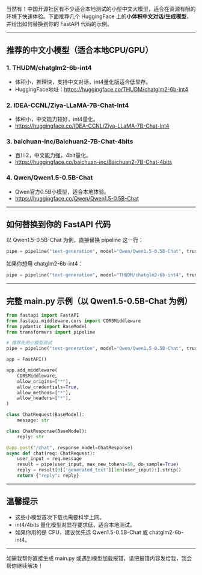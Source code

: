 当然有！中国开源社区有不少适合本地测试的小型中文大模型，适合在资源有限的环境下快速体验。下面推荐几个 HuggingFace 上的**小体积中文对话/生成模型**，并给出如何替换到你的 FastAPI 代码的示例。

---

## 推荐的中文小模型（适合本地CPU/GPU）

### 1. **THUDM/chatglm2-6b-int4**
- 体积小，推理快，支持中文对话，int4量化版适合低显存。
- HuggingFace地址：https://huggingface.co/THUDM/chatglm2-6b-int4

### 2. **IDEA-CCNL/Ziya-LLaMA-7B-Chat-Int4**
- 体积小，中文能力较好，int4量化。
- https://huggingface.co/IDEA-CCNL/Ziya-LLaMA-7B-Chat-Int4

### 3. **baichuan-inc/Baichuan2-7B-Chat-4bits**
- 百川2，中文能力强，4bit量化。
- https://huggingface.co/baichuan-inc/Baichuan2-7B-Chat-4bits

### 4. **Qwen/Qwen1.5-0.5B-Chat**
- Qwen官方0.5B小模型，适合本地体验。
- https://huggingface.co/Qwen/Qwen1.5-0.5B-Chat

---

## 如何替换到你的 FastAPI 代码

以 Qwen1.5-0.5B-Chat 为例，直接替换 pipeline 这一行：

```python
pipe = pipeline("text-generation", model="Qwen/Qwen1.5-0.5B-Chat", trust_remote_code=True)
```

如果你想用 chatglm2-6b-int4：

```python
pipe = pipeline("text-generation", model="THUDM/chatglm2-6b-int4", trust_remote_code=True)
```

---

## 完整 main.py 示例（以 Qwen1.5-0.5B-Chat 为例）

```python
from fastapi import FastAPI
from fastapi.middleware.cors import CORSMiddleware
from pydantic import BaseModel
from transformers import pipeline

# 推荐先用小模型测试
pipe = pipeline("text-generation", model="Qwen/Qwen1.5-0.5B-Chat", trust_remote_code=True)

app = FastAPI()

app.add_middleware(
    CORSMiddleware,
    allow_origins=["*"],
    allow_credentials=True,
    allow_methods=["*"],
    allow_headers=["*"],
)

class ChatRequest(BaseModel):
    message: str

class ChatResponse(BaseModel):
    reply: str

@app.post("/chat", response_model=ChatResponse)
async def chat(req: ChatRequest):
    user_input = req.message
    result = pipe(user_input, max_new_tokens=50, do_sample=True)
    reply = result[0]['generated_text'][len(user_input):].strip()
    return {"reply": reply}
```

---

## 温馨提示

- 这些小模型首次下载也需要科学上网。
- int4/4bits 量化模型对显存要求低，适合本地测试。
- 如果你用的是 CPU，建议优先选 Qwen1.5-0.5B-Chat 或 chatglm2-6b-int4。

---

如需我帮你直接生成 main.py 或遇到模型加载报错，请把报错内容发给我，我会帮你继续解决！
